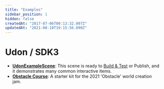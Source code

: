 ```yaml
---
title: "Examples"
sidebar_position: 1
hidden: false
createdAt: "2017-07-06T00:13:32.007Z"
updatedAt: "2021-08-10T19:15:56.090Z"
---
```

# Udon / SDK3

* **[UdonExampleScene](/creators.vrchat.com/worlds/examples/udon-example-scene/)**: This scene is ready to [Build & Test](/creators.vrchat.com/worlds/udon/using-build-test) or Publish, and it demonstrates many common interactive items.
* **[Obstacle Course](/creators.vrchat.com/worlds/examples/obstacle-course/)**: A starter kit for the 2021 'Obstacle' world creation jam.